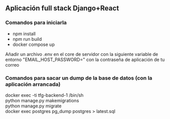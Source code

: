 <h2>Aplicación full stack Django+React</h2>
<h3>Comandos para iniciarla</h3>
<ul>
  <li>npm install</li>
  <li>npm run build</li>
  <li>docker compose up</li>
 </ul>
 <p>Añadir un archivo .env en el core de servidor con la siguiente variable de entorno "EMAIL_HOST_PASSWORD=" con la contraseña de aplicación de tu correo
 <h3>Comandos para sacar un dump de la base de datos (con la aplicación arrancada)</h3>
docker exec -ti tfg-backend-1 /bin/sh <br>
python manage.py makemigrations<br>
python manage.py migrate<br>
docker exec postgres pg_dump postgres > latest.sql<br>

